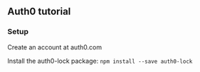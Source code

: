 ## Auth0 tutorial

### Setup

Create an account at auth0.com

Install the auth0-lock package: `npm install --save auth0-lock`
